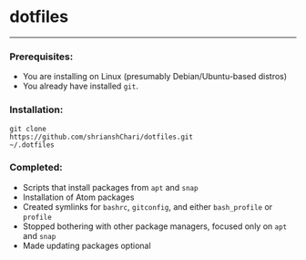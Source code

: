 # dotfiles #

<hr>

### Prerequisites:
- You are installing on Linux (presumably Debian/Ubuntu-based distros)
- You already have installed `git`.

### Installation:
<code>git clone https://<span></span>github.com/shrianshChari/dotfiles.git ~/.dotfiles</code>

### Completed: ###
- Scripts that install packages from `apt` and `snap`
- Installation of Atom packages
- Created symlinks for `bashrc`, `gitconfig`, and either `bash_profile` or `profile`
- Stopped bothering with other package managers, focused only on `apt` and `snap`
- Made updating packages optional
